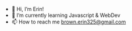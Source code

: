 - 👋 Hi, I’m Erin!
- 🌱 I’m currently learning Javascript & WebDev
- 📫 How to reach me brown.erin325@gmail.com

<!---
erinalexandria/erinalexandria is a ✨ special ✨ repository because its `README.md` (this file) appears on your GitHub profile.
You can click the Preview link to take a look at your changes.
--->
